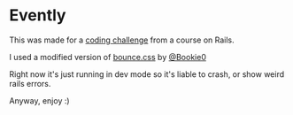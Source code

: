 # Evently

This was made for a [coding challenge](https://www.theodinproject.com/lessons/ruby-on-rails-private-events) from a course on Rails.

I used a modified version of [bounce.css](https://replit.com/@Bookie0/bouncecss?v=1) by [@Bookie0](https://replit.com/@Bookie0)

Right now it's just running in dev mode so it's liable to crash, or show weird rails errors.

Anyway, enjoy :)
